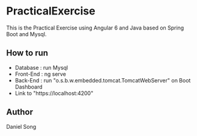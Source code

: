 # PracticalExercise
This is the Practical Exercise using Angular 6 and Java based on Spring Boot and Mysql.

## How to run
- Database : run Mysql
- Front-End : ng serve
- Back-End : run "o.s.b.w.embedded.tomcat.TomcatWebServer" on Boot Dashboard
- Link to "https://localhost:4200"

## Author
Daniel Song
